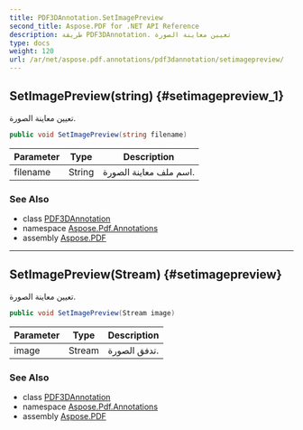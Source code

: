 ```yaml
---
title: PDF3DAnnotation.SetImagePreview
second_title: Aspose.PDF for .NET API Reference
description: طريقة PDF3DAnnotation. تعيين معاينة الصورة
type: docs
weight: 120
url: /ar/net/aspose.pdf.annotations/pdf3dannotation/setimagepreview/
---
```

## SetImagePreview(string) {#setimagepreview_1}

تعيين معاينة الصورة.

```csharp
public void SetImagePreview(string filename)
```

| Parameter | Type | Description |
| --- | --- | --- |
| filename | String | اسم ملف معاينة الصورة. |

### See Also

* class [PDF3DAnnotation](../)
* namespace [Aspose.Pdf.Annotations](../../../aspose.pdf.annotations/)
* assembly [Aspose.PDF](../../../)

---

## SetImagePreview(Stream) {#setimagepreview}

تعيين معاينة الصورة.

```csharp
public void SetImagePreview(Stream image)
```

| Parameter | Type | Description |
| --- | --- | --- |
| image | Stream | تدفق الصورة. |

### See Also

* class [PDF3DAnnotation](../)
* namespace [Aspose.Pdf.Annotations](../../../aspose.pdf.annotations/)
* assembly [Aspose.PDF](../../../)